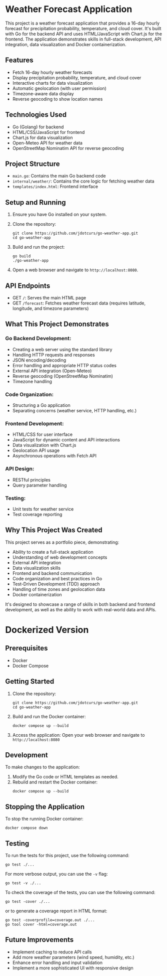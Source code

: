 # Weather Forecast Application

This project is a weather forecast application that provides a 16-day hourly forecast for precipitation probability, temperature, and cloud cover. It's built with Go for the backend API and uses HTML/JavaScript with Chart.js for the frontend. The application demonstrates skills in full-stack development, API integration, data visualization and Docker containerization.

## Features

- Fetch 16-day hourly weather forecasts
- Display precipitation probability, temperature, and cloud cover
- Interactive charts for data visualization
- Automatic geolocation (with user permission)
- Timezone-aware data display
- Reverse geocoding to show location names

## Technologies Used

- Go (Golang) for backend
- HTML/CSS/JavaScript for frontend
- Chart.js for data visualization
- Open-Meteo API for weather data
- OpenStreetMap Nominatim API for reverse geocoding

## Project Structure

- `main.go`: Contains the main Go backend code
- `internal/weather/`: Contains the core logic for fetching weather data
- `templates/index.html`: Frontend interface

## Setup and Running

1. Ensure you have Go installed on your system.

2. Clone the repository:
   ```
   git clone https://github.com/jdotcurs/go-weather-app.git
   cd go-weather-app
   ```

3. Build and run the project:
   ```
   go build
   ./go-weather-app
   ```

4. Open a web browser and navigate to `http://localhost:8080`.

## API Endpoints

- GET `/`: Serves the main HTML page
- GET `/forecast`: Fetches weather forecast data (requires latitude, longitude, and timezone parameters)

## What This Project Demonstrates

### Go Backend Development:
- Creating a web server using the standard library
- Handling HTTP requests and responses
- JSON encoding/decoding
- Error handling and appropriate HTTP status codes
- External API integration (Open-Meteo)
- Reverse geocoding (OpenStreetMap Nominatim)
- Timezone handling


### Code Organization:
- Structuring a Go application
- Separating concerns (weather service, HTTP handling, etc.)

### Frontend Development:
- HTML/CSS for user interface
- JavaScript for dynamic content and API interactions
- Data visualization with Chart.js
- Geolocation API usage
- Asynchronous operations with Fetch API

### API Design:
- RESTful principles
- Query parameter handling

### Testing:
- Unit tests for weather service
- Test coverage reporting

## Why This Project Was Created

This project serves as a portfolio piece, demonstrating:

- Ability to create a full-stack application
- Understanding of web development concepts
- External API integration
- Data visualization skills
- Frontend and backend communication
- Code organization and best practices in Go
- Test-Driven Development (TDD) approach
- Handling of time zones and geolocation data
- Docker containerization

It's designed to showcase a range of skills in both backend and frontend development, as well as the ability to work with real-world data and APIs.


# Dockerized Version

## Prerequisites

- Docker
- Docker Compose

## Getting Started

1. Clone the repository:
   ```
   git clone https://github.com/jdotcurs/go-weather-app.git
   cd go-weather-app
   ```

2. Build and run the Docker container:
   ```
   docker compose up --build
   ```

3. Access the application:
   Open your web browser and navigate to `http://localhost:8080`

## Development

To make changes to the application:

1. Modify the Go code or HTML templates as needed.
2. Rebuild and restart the Docker container:
   ```
   docker compose up --build
   ```

## Stopping the Application

To stop the running Docker container:

```
docker compose down
```

## Testing

To run the tests for this project, use the following command:
```
go test ./...
```
For more verbose output, you can use the `-v` flag:

```
go test -v ./...
```

To check the coverage of the tests, you can use the following command:

```
go test -cover ./...
```

or to generate a coverage report in HTML format:

```
go test -coverprofile=coverage.out ./...
go tool cover -html=coverage.out
```

## Future Improvements

- Implement caching to reduce API calls
- Add more weather parameters (wind speed, humidity, etc.)
- Enhance error handling and input validation
- Implement a more sophisticated UI with responsive design